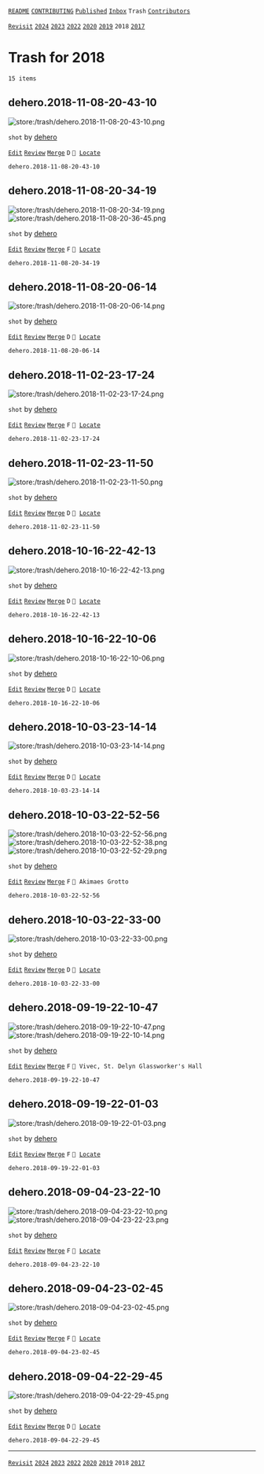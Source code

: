 [`README`](../../README.md) [`CONTRIBUTING`](../../CONTRIBUTING.md) [`Published`](../published/index.md) [`Inbox`](../inbox/index.md) `Trash` [`Contributors`](../contributors.md)

[`Revisit`](revisit.md) [`2024`](index.md) [`2023`](2023.md) [`2022`](2022.md) [`2020`](2020.md) [`2019`](2019.md) `2018` [`2017`](2017.md)

# Trash for 2018

`15 items`

## <span id="dehero.2018-11-08-20-43-10">dehero.2018-11-08-20-43-10</span>

![store:/trash/dehero.2018-11-08-20-43-10.png](../../assets/previews/trash/dehero.2018-11-08-20-43-10.avif "dehero.2018-11-08-20-43-10")

`shot` by [dehero](../contributors.md#dehero)

[`Edit`](https://github.com/dehero/mwscr/issues/new?labels=editing&amp;template=editing.yml&amp;title=dehero.2018-11-08-20-43-10&amp;postContent=store%3A%2Ftrash%2Fdehero.2018-11-08-20-43-10.png&amp;postTitle=&amp;postTitleRu=&amp;postAuthor=dehero&amp;postType=shot&amp;postEngine=&amp;postAddon=&amp;postTags=&amp;postLocation=&amp;postMark=D&amp;postViolation=&amp;postTrash=&amp;postRequest=) [`Review`](https://github.com/dehero/mwscr/issues/new?labels=review&amp;template=review.yml&amp;title=dehero.2018-11-08-20-43-10) [`Merge`](https://github.com/dehero/mwscr/issues/new?labels=merging&amp;template=merging.yml&amp;title=dehero.2018-11-08-20-43-10) `D` <code>📍 [Locate](https://github.com/dehero/mwscr/issues/new?labels=location&template=location.yml&title=dehero.2018-11-08-20-43-10)</code>

```
dehero.2018-11-08-20-43-10
```

## <span id="dehero.2018-11-08-20-34-19">dehero.2018-11-08-20-34-19</span>

![store:/trash/dehero.2018-11-08-20-34-19.png](../../assets/previews/trash/dehero.2018-11-08-20-34-19.avif "dehero.2018-11-08-20-34-19")
![store:/trash/dehero.2018-11-08-20-36-45.png](../../assets/previews/trash/dehero.2018-11-08-20-36-45.avif "dehero.2018-11-08-20-36-45")

`shot` by [dehero](../contributors.md#dehero)

[`Edit`](https://github.com/dehero/mwscr/issues/new?labels=editing&amp;template=editing.yml&amp;title=dehero.2018-11-08-20-34-19&amp;postContent=store%3A%2Ftrash%2Fdehero.2018-11-08-20-34-19.png%0Astore%3A%2Ftrash%2Fdehero.2018-11-08-20-36-45.png&amp;postTitle=&amp;postTitleRu=&amp;postAuthor=dehero&amp;postType=shot&amp;postEngine=&amp;postAddon=&amp;postTags=&amp;postLocation=&amp;postMark=F&amp;postViolation=&amp;postTrash=&amp;postRequest=) [`Review`](https://github.com/dehero/mwscr/issues/new?labels=review&amp;template=review.yml&amp;title=dehero.2018-11-08-20-34-19) [`Merge`](https://github.com/dehero/mwscr/issues/new?labels=merging&amp;template=merging.yml&amp;title=dehero.2018-11-08-20-34-19) `F` <code>📍 [Locate](https://github.com/dehero/mwscr/issues/new?labels=location&template=location.yml&title=dehero.2018-11-08-20-34-19)</code>

```
dehero.2018-11-08-20-34-19
```

## <span id="dehero.2018-11-08-20-06-14">dehero.2018-11-08-20-06-14</span>

![store:/trash/dehero.2018-11-08-20-06-14.png](../../assets/previews/trash/dehero.2018-11-08-20-06-14.avif "dehero.2018-11-08-20-06-14")

`shot` by [dehero](../contributors.md#dehero)

[`Edit`](https://github.com/dehero/mwscr/issues/new?labels=editing&amp;template=editing.yml&amp;title=dehero.2018-11-08-20-06-14&amp;postContent=store%3A%2Ftrash%2Fdehero.2018-11-08-20-06-14.png&amp;postTitle=&amp;postTitleRu=&amp;postAuthor=dehero&amp;postType=shot&amp;postEngine=&amp;postAddon=&amp;postTags=&amp;postLocation=&amp;postMark=D&amp;postViolation=&amp;postTrash=&amp;postRequest=) [`Review`](https://github.com/dehero/mwscr/issues/new?labels=review&amp;template=review.yml&amp;title=dehero.2018-11-08-20-06-14) [`Merge`](https://github.com/dehero/mwscr/issues/new?labels=merging&amp;template=merging.yml&amp;title=dehero.2018-11-08-20-06-14) `D` <code>📍 [Locate](https://github.com/dehero/mwscr/issues/new?labels=location&template=location.yml&title=dehero.2018-11-08-20-06-14)</code>

```
dehero.2018-11-08-20-06-14
```

## <span id="dehero.2018-11-02-23-17-24">dehero.2018-11-02-23-17-24</span>

![store:/trash/dehero.2018-11-02-23-17-24.png](../../assets/previews/trash/dehero.2018-11-02-23-17-24.avif "dehero.2018-11-02-23-17-24")

`shot` by [dehero](../contributors.md#dehero)

[`Edit`](https://github.com/dehero/mwscr/issues/new?labels=editing&amp;template=editing.yml&amp;title=dehero.2018-11-02-23-17-24&amp;postContent=store%3A%2Ftrash%2Fdehero.2018-11-02-23-17-24.png&amp;postTitle=&amp;postTitleRu=&amp;postAuthor=dehero&amp;postType=shot&amp;postEngine=&amp;postAddon=&amp;postTags=&amp;postLocation=&amp;postMark=F&amp;postViolation=&amp;postTrash=&amp;postRequest=) [`Review`](https://github.com/dehero/mwscr/issues/new?labels=review&amp;template=review.yml&amp;title=dehero.2018-11-02-23-17-24) [`Merge`](https://github.com/dehero/mwscr/issues/new?labels=merging&amp;template=merging.yml&amp;title=dehero.2018-11-02-23-17-24) `F` <code>📍 [Locate](https://github.com/dehero/mwscr/issues/new?labels=location&template=location.yml&title=dehero.2018-11-02-23-17-24)</code>

```
dehero.2018-11-02-23-17-24
```

## <span id="dehero.2018-11-02-23-11-50">dehero.2018-11-02-23-11-50</span>

![store:/trash/dehero.2018-11-02-23-11-50.png](../../assets/previews/trash/dehero.2018-11-02-23-11-50.avif "dehero.2018-11-02-23-11-50")

`shot` by [dehero](../contributors.md#dehero)

[`Edit`](https://github.com/dehero/mwscr/issues/new?labels=editing&amp;template=editing.yml&amp;title=dehero.2018-11-02-23-11-50&amp;postContent=store%3A%2Ftrash%2Fdehero.2018-11-02-23-11-50.png&amp;postTitle=&amp;postTitleRu=&amp;postAuthor=dehero&amp;postType=shot&amp;postEngine=&amp;postAddon=&amp;postTags=&amp;postLocation=&amp;postMark=D&amp;postViolation=&amp;postTrash=&amp;postRequest=) [`Review`](https://github.com/dehero/mwscr/issues/new?labels=review&amp;template=review.yml&amp;title=dehero.2018-11-02-23-11-50) [`Merge`](https://github.com/dehero/mwscr/issues/new?labels=merging&amp;template=merging.yml&amp;title=dehero.2018-11-02-23-11-50) `D` <code>📍 [Locate](https://github.com/dehero/mwscr/issues/new?labels=location&template=location.yml&title=dehero.2018-11-02-23-11-50)</code>

```
dehero.2018-11-02-23-11-50
```

## <span id="dehero.2018-10-16-22-42-13">dehero.2018-10-16-22-42-13</span>

![store:/trash/dehero.2018-10-16-22-42-13.png](../../assets/previews/trash/dehero.2018-10-16-22-42-13.avif "dehero.2018-10-16-22-42-13")

`shot` by [dehero](../contributors.md#dehero)

[`Edit`](https://github.com/dehero/mwscr/issues/new?labels=editing&amp;template=editing.yml&amp;title=dehero.2018-10-16-22-42-13&amp;postContent=store%3A%2Ftrash%2Fdehero.2018-10-16-22-42-13.png&amp;postTitle=&amp;postTitleRu=&amp;postAuthor=dehero&amp;postType=shot&amp;postEngine=&amp;postAddon=&amp;postTags=&amp;postLocation=&amp;postMark=D&amp;postViolation=&amp;postTrash=&amp;postRequest=) [`Review`](https://github.com/dehero/mwscr/issues/new?labels=review&amp;template=review.yml&amp;title=dehero.2018-10-16-22-42-13) [`Merge`](https://github.com/dehero/mwscr/issues/new?labels=merging&amp;template=merging.yml&amp;title=dehero.2018-10-16-22-42-13) `D` <code>📍 [Locate](https://github.com/dehero/mwscr/issues/new?labels=location&template=location.yml&title=dehero.2018-10-16-22-42-13)</code>

```
dehero.2018-10-16-22-42-13
```

## <span id="dehero.2018-10-16-22-10-06">dehero.2018-10-16-22-10-06</span>

![store:/trash/dehero.2018-10-16-22-10-06.png](../../assets/previews/trash/dehero.2018-10-16-22-10-06.avif "dehero.2018-10-16-22-10-06")

`shot` by [dehero](../contributors.md#dehero)

[`Edit`](https://github.com/dehero/mwscr/issues/new?labels=editing&amp;template=editing.yml&amp;title=dehero.2018-10-16-22-10-06&amp;postContent=store%3A%2Ftrash%2Fdehero.2018-10-16-22-10-06.png&amp;postTitle=&amp;postTitleRu=&amp;postAuthor=dehero&amp;postType=shot&amp;postEngine=&amp;postAddon=&amp;postTags=&amp;postLocation=&amp;postMark=D&amp;postViolation=&amp;postTrash=&amp;postRequest=) [`Review`](https://github.com/dehero/mwscr/issues/new?labels=review&amp;template=review.yml&amp;title=dehero.2018-10-16-22-10-06) [`Merge`](https://github.com/dehero/mwscr/issues/new?labels=merging&amp;template=merging.yml&amp;title=dehero.2018-10-16-22-10-06) `D` <code>📍 [Locate](https://github.com/dehero/mwscr/issues/new?labels=location&template=location.yml&title=dehero.2018-10-16-22-10-06)</code>

```
dehero.2018-10-16-22-10-06
```

## <span id="dehero.2018-10-03-23-14-14">dehero.2018-10-03-23-14-14</span>

![store:/trash/dehero.2018-10-03-23-14-14.png](../../assets/previews/trash/dehero.2018-10-03-23-14-14.avif "dehero.2018-10-03-23-14-14")

`shot` by [dehero](../contributors.md#dehero)

[`Edit`](https://github.com/dehero/mwscr/issues/new?labels=editing&amp;template=editing.yml&amp;title=dehero.2018-10-03-23-14-14&amp;postContent=store%3A%2Ftrash%2Fdehero.2018-10-03-23-14-14.png&amp;postTitle=&amp;postTitleRu=&amp;postAuthor=dehero&amp;postType=shot&amp;postEngine=&amp;postAddon=&amp;postTags=&amp;postLocation=&amp;postMark=D&amp;postViolation=&amp;postTrash=&amp;postRequest=) [`Review`](https://github.com/dehero/mwscr/issues/new?labels=review&amp;template=review.yml&amp;title=dehero.2018-10-03-23-14-14) [`Merge`](https://github.com/dehero/mwscr/issues/new?labels=merging&amp;template=merging.yml&amp;title=dehero.2018-10-03-23-14-14) `D` <code>📍 [Locate](https://github.com/dehero/mwscr/issues/new?labels=location&template=location.yml&title=dehero.2018-10-03-23-14-14)</code>

```
dehero.2018-10-03-23-14-14
```

## <span id="dehero.2018-10-03-22-52-56">dehero.2018-10-03-22-52-56</span>

![store:/trash/dehero.2018-10-03-22-52-56.png](../../assets/previews/trash/dehero.2018-10-03-22-52-56.avif "dehero.2018-10-03-22-52-56")
![store:/trash/dehero.2018-10-03-22-52-38.png](../../assets/previews/trash/dehero.2018-10-03-22-52-38.avif "dehero.2018-10-03-22-52-38")
![store:/trash/dehero.2018-10-03-22-52-29.png](../../assets/previews/trash/dehero.2018-10-03-22-52-29.avif "dehero.2018-10-03-22-52-29")

`shot` by [dehero](../contributors.md#dehero)

[`Edit`](https://github.com/dehero/mwscr/issues/new?labels=editing&amp;template=editing.yml&amp;title=dehero.2018-10-03-22-52-56&amp;postContent=store%3A%2Ftrash%2Fdehero.2018-10-03-22-52-56.png%0Astore%3A%2Ftrash%2Fdehero.2018-10-03-22-52-38.png%0Astore%3A%2Ftrash%2Fdehero.2018-10-03-22-52-29.png&amp;postTitle=&amp;postTitleRu=&amp;postAuthor=dehero&amp;postType=shot&amp;postEngine=&amp;postAddon=&amp;postTags=&amp;postLocation=Akimaes+Grotto&amp;postMark=F&amp;postViolation=&amp;postTrash=&amp;postRequest=) [`Review`](https://github.com/dehero/mwscr/issues/new?labels=review&amp;template=review.yml&amp;title=dehero.2018-10-03-22-52-56) [`Merge`](https://github.com/dehero/mwscr/issues/new?labels=merging&amp;template=merging.yml&amp;title=dehero.2018-10-03-22-52-56) `F` `📍 Akimaes Grotto`

```
dehero.2018-10-03-22-52-56
```

## <span id="dehero.2018-10-03-22-33-00">dehero.2018-10-03-22-33-00</span>

![store:/trash/dehero.2018-10-03-22-33-00.png](../../assets/previews/trash/dehero.2018-10-03-22-33-00.avif "dehero.2018-10-03-22-33-00")

`shot` by [dehero](../contributors.md#dehero)

[`Edit`](https://github.com/dehero/mwscr/issues/new?labels=editing&amp;template=editing.yml&amp;title=dehero.2018-10-03-22-33-00&amp;postContent=store%3A%2Ftrash%2Fdehero.2018-10-03-22-33-00.png&amp;postTitle=&amp;postTitleRu=&amp;postAuthor=dehero&amp;postType=shot&amp;postEngine=&amp;postAddon=&amp;postTags=&amp;postLocation=&amp;postMark=D&amp;postViolation=&amp;postTrash=&amp;postRequest=) [`Review`](https://github.com/dehero/mwscr/issues/new?labels=review&amp;template=review.yml&amp;title=dehero.2018-10-03-22-33-00) [`Merge`](https://github.com/dehero/mwscr/issues/new?labels=merging&amp;template=merging.yml&amp;title=dehero.2018-10-03-22-33-00) `D` <code>📍 [Locate](https://github.com/dehero/mwscr/issues/new?labels=location&template=location.yml&title=dehero.2018-10-03-22-33-00)</code>

```
dehero.2018-10-03-22-33-00
```

## <span id="dehero.2018-09-19-22-10-47">dehero.2018-09-19-22-10-47</span>

![store:/trash/dehero.2018-09-19-22-10-47.png](../../assets/previews/trash/dehero.2018-09-19-22-10-47.avif "dehero.2018-09-19-22-10-47")
![store:/trash/dehero.2018-09-19-22-10-14.png](../../assets/previews/trash/dehero.2018-09-19-22-10-14.avif "dehero.2018-09-19-22-10-14")

`shot` by [dehero](../contributors.md#dehero)

[`Edit`](https://github.com/dehero/mwscr/issues/new?labels=editing&amp;template=editing.yml&amp;title=dehero.2018-09-19-22-10-47&amp;postContent=store%3A%2Ftrash%2Fdehero.2018-09-19-22-10-47.png%0Astore%3A%2Ftrash%2Fdehero.2018-09-19-22-10-14.png&amp;postTitle=&amp;postTitleRu=&amp;postAuthor=dehero&amp;postType=shot&amp;postEngine=&amp;postAddon=&amp;postTags=&amp;postLocation=Vivec%2C+St.+Delyn+Glassworker%27s+Hall&amp;postMark=F&amp;postViolation=&amp;postTrash=&amp;postRequest=) [`Review`](https://github.com/dehero/mwscr/issues/new?labels=review&amp;template=review.yml&amp;title=dehero.2018-09-19-22-10-47) [`Merge`](https://github.com/dehero/mwscr/issues/new?labels=merging&amp;template=merging.yml&amp;title=dehero.2018-09-19-22-10-47) `F` `📍 Vivec, St. Delyn Glassworker's Hall`

```
dehero.2018-09-19-22-10-47
```

## <span id="dehero.2018-09-19-22-01-03">dehero.2018-09-19-22-01-03</span>

![store:/trash/dehero.2018-09-19-22-01-03.png](../../assets/previews/trash/dehero.2018-09-19-22-01-03.avif "dehero.2018-09-19-22-01-03")

`shot` by [dehero](../contributors.md#dehero)

[`Edit`](https://github.com/dehero/mwscr/issues/new?labels=editing&amp;template=editing.yml&amp;title=dehero.2018-09-19-22-01-03&amp;postContent=store%3A%2Ftrash%2Fdehero.2018-09-19-22-01-03.png&amp;postTitle=&amp;postTitleRu=&amp;postAuthor=dehero&amp;postType=shot&amp;postEngine=&amp;postAddon=&amp;postTags=&amp;postLocation=&amp;postMark=F&amp;postViolation=&amp;postTrash=&amp;postRequest=) [`Review`](https://github.com/dehero/mwscr/issues/new?labels=review&amp;template=review.yml&amp;title=dehero.2018-09-19-22-01-03) [`Merge`](https://github.com/dehero/mwscr/issues/new?labels=merging&amp;template=merging.yml&amp;title=dehero.2018-09-19-22-01-03) `F` <code>📍 [Locate](https://github.com/dehero/mwscr/issues/new?labels=location&template=location.yml&title=dehero.2018-09-19-22-01-03)</code>

```
dehero.2018-09-19-22-01-03
```

## <span id="dehero.2018-09-04-23-22-10">dehero.2018-09-04-23-22-10</span>

![store:/trash/dehero.2018-09-04-23-22-10.png](../../assets/previews/trash/dehero.2018-09-04-23-22-10.avif "dehero.2018-09-04-23-22-10")
![store:/trash/dehero.2018-09-04-23-22-23.png](../../assets/previews/trash/dehero.2018-09-04-23-22-23.avif "dehero.2018-09-04-23-22-23")

`shot` by [dehero](../contributors.md#dehero)

[`Edit`](https://github.com/dehero/mwscr/issues/new?labels=editing&amp;template=editing.yml&amp;title=dehero.2018-09-04-23-22-10&amp;postContent=store%3A%2Ftrash%2Fdehero.2018-09-04-23-22-10.png%0Astore%3A%2Ftrash%2Fdehero.2018-09-04-23-22-23.png&amp;postTitle=&amp;postTitleRu=&amp;postAuthor=dehero&amp;postType=shot&amp;postEngine=&amp;postAddon=&amp;postTags=&amp;postLocation=&amp;postMark=F&amp;postViolation=&amp;postTrash=&amp;postRequest=) [`Review`](https://github.com/dehero/mwscr/issues/new?labels=review&amp;template=review.yml&amp;title=dehero.2018-09-04-23-22-10) [`Merge`](https://github.com/dehero/mwscr/issues/new?labels=merging&amp;template=merging.yml&amp;title=dehero.2018-09-04-23-22-10) `F` <code>📍 [Locate](https://github.com/dehero/mwscr/issues/new?labels=location&template=location.yml&title=dehero.2018-09-04-23-22-10)</code>

```
dehero.2018-09-04-23-22-10
```

## <span id="dehero.2018-09-04-23-02-45">dehero.2018-09-04-23-02-45</span>

![store:/trash/dehero.2018-09-04-23-02-45.png](../../assets/previews/trash/dehero.2018-09-04-23-02-45.avif "dehero.2018-09-04-23-02-45")

`shot` by [dehero](../contributors.md#dehero)

[`Edit`](https://github.com/dehero/mwscr/issues/new?labels=editing&amp;template=editing.yml&amp;title=dehero.2018-09-04-23-02-45&amp;postContent=store%3A%2Ftrash%2Fdehero.2018-09-04-23-02-45.png&amp;postTitle=&amp;postTitleRu=&amp;postAuthor=dehero&amp;postType=shot&amp;postEngine=&amp;postAddon=&amp;postTags=&amp;postLocation=&amp;postMark=F&amp;postViolation=&amp;postTrash=&amp;postRequest=) [`Review`](https://github.com/dehero/mwscr/issues/new?labels=review&amp;template=review.yml&amp;title=dehero.2018-09-04-23-02-45) [`Merge`](https://github.com/dehero/mwscr/issues/new?labels=merging&amp;template=merging.yml&amp;title=dehero.2018-09-04-23-02-45) `F` <code>📍 [Locate](https://github.com/dehero/mwscr/issues/new?labels=location&template=location.yml&title=dehero.2018-09-04-23-02-45)</code>

```
dehero.2018-09-04-23-02-45
```

## <span id="dehero.2018-09-04-22-29-45">dehero.2018-09-04-22-29-45</span>

![store:/trash/dehero.2018-09-04-22-29-45.png](../../assets/previews/trash/dehero.2018-09-04-22-29-45.avif "dehero.2018-09-04-22-29-45")

`shot` by [dehero](../contributors.md#dehero)

[`Edit`](https://github.com/dehero/mwscr/issues/new?labels=editing&amp;template=editing.yml&amp;title=dehero.2018-09-04-22-29-45&amp;postContent=store%3A%2Ftrash%2Fdehero.2018-09-04-22-29-45.png&amp;postTitle=&amp;postTitleRu=&amp;postAuthor=dehero&amp;postType=shot&amp;postEngine=&amp;postAddon=&amp;postTags=&amp;postLocation=&amp;postMark=D&amp;postViolation=&amp;postTrash=&amp;postRequest=) [`Review`](https://github.com/dehero/mwscr/issues/new?labels=review&amp;template=review.yml&amp;title=dehero.2018-09-04-22-29-45) [`Merge`](https://github.com/dehero/mwscr/issues/new?labels=merging&amp;template=merging.yml&amp;title=dehero.2018-09-04-22-29-45) `D` <code>📍 [Locate](https://github.com/dehero/mwscr/issues/new?labels=location&template=location.yml&title=dehero.2018-09-04-22-29-45)</code>

```
dehero.2018-09-04-22-29-45
```

---

[`Revisit`](revisit.md) [`2024`](index.md) [`2023`](2023.md) [`2022`](2022.md) [`2020`](2020.md) [`2019`](2019.md) `2018` [`2017`](2017.md)
